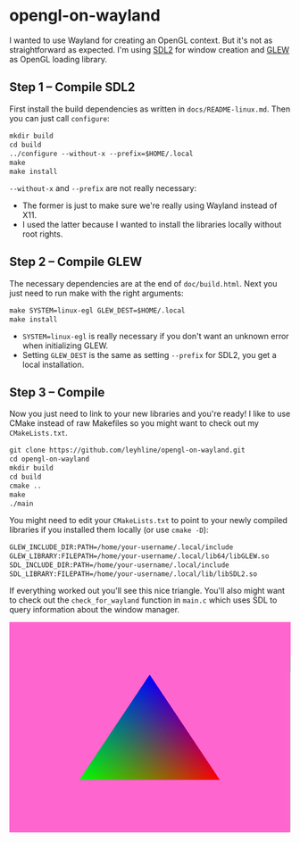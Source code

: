 # opengl-on-wayland

I wanted to use Wayland for creating an OpenGL context. But it's not as straightforward as expected. I'm using [SDL2](http://libsdl.org) for window creation and [GLEW](http://glew.sourceforge.net) as OpenGL loading library.

## Step 1 – Compile SDL2

First install the build dependencies as written in `docs/README-linux.md`. Then you can just call `configure`:

```
mkdir build
cd build
../configure --without-x --prefix=$HOME/.local
make
make install
```

`--without-x` and `--prefix` are not really necessary:
* The former is just to make sure we're really using Wayland instead of X11.
* I used the latter because I wanted to install the libraries locally without root rights.

## Step 2 – Compile GLEW

The necessary dependencies are at the end of `doc/build.html`. Next you just need to run make with the right arguments:

```
make SYSTEM=linux-egl GLEW_DEST=$HOME/.local
make install
```

* `SYSTEM=linux-egl` is really necessary if you don't want an unknown error when initializing GLEW.
* Setting `GLEW_DEST` is the same as setting `--prefix` for SDL2, you get a local installation.

## Step 3 – Compile

Now you just need to link to your new libraries and you're ready! I like to use CMake instead of raw Makefiles so you might want to check out my `CMakeLists.txt`.

```
git clone https://github.com/leyhline/opengl-on-wayland.git
cd opengl-on-wayland
mkdir build
cd build
cmake ..
make
./main
```

You might need to edit your `CMakeLists.txt` to point to your newly compiled libraries if you installed them locally (or use `cmake -D`):

```
GLEW_INCLUDE_DIR:PATH=/home/your-username/.local/include
GLEW_LIBRARY:FILEPATH=/home/your-username/.local/lib64/libGLEW.so
SDL_INCLUDE_DIR:PATH=/home/your-username/.local/include
SDL_LIBRARY:FILEPATH=/home/your-username/.local/lib/libSDL2.so
```

If everything worked out you'll see this nice triangle. You'll also might want to check out the `check_for_wayland` function in `main.c` which uses SDL to query information about the window manager.

![Hello Wayland](hello-world-triangle.png)
